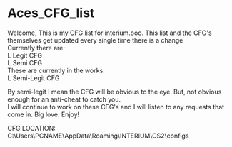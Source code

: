 # Aces_CFG_list

Welcome,
This is my CFG list for interium.ooo. This list and the CFG's themselves get updated every single time there is a change <br/>
Currently there are: <br/>
L Legit CFG <br/>
L Semi CFG <br/>
These are currently in the works: <br/>
L Semi-Legit CFG <br/>

By semi-legit I mean the CFG will be obvious to the eye. But, not obvious enough for an anti-cheat to catch you. <br/>
I will continue to work on these CFG's and I will listen to any requests that come in. Big love. Enjoy!


CFG LOCATION: C:\Users\PCNAME\AppData\Roaming\INTERIUM\CS2\configs


